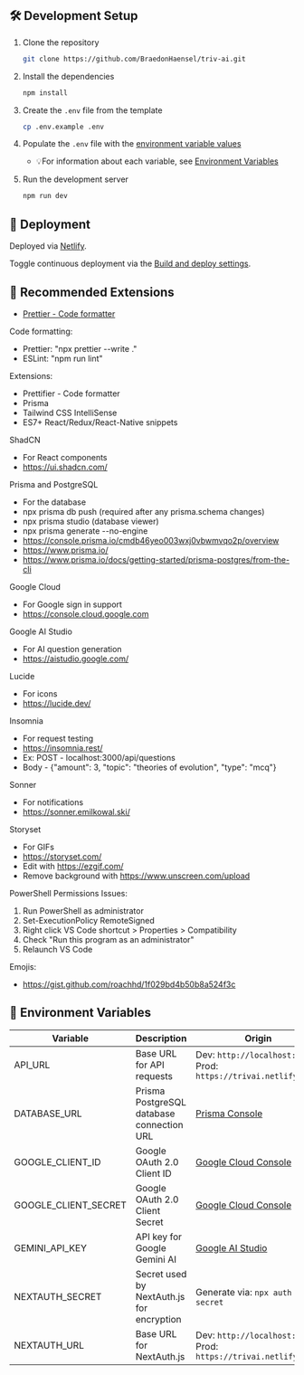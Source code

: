 ## 🛠️ Development Setup

1. Clone the repository

   ```bash
   git clone https://github.com/BraedonHaensel/triv-ai.git
   ```

2. Install the dependencies

   ```bash
   npm install
   ```

3. Create the `.env` file from the template

   ```bash
   cp .env.example .env
   ```

4. Populate the `.env` file with the [environment variable values](https://app.netlify.com/projects/trivai/configuration/env)
   - 💡For information about each variable, see [Environment Variables](#-environment-variables)

5. Run the development server

   ```bash
   npm run dev
   ```

## 🚀 Deployment

Deployed via [Netlify](https://www.netlify.com/blog/2020/11/30/how-to-deploy-next.js-sites-to-netlify/).

Toggle continuous deployment via the [Build and deploy settings](https://app.netlify.com/projects/trivai/configuration/deploys#continuous-deployment).

## 🧩 Recommended Extensions

- [Prettier - Code formatter](https://marketplace.visualstudio.com/items?itemName=esbenp.prettier-vscode)

Code formatting:

- Prettier: "npx prettier --write ."
- ESLint: "npm run lint"

Extensions:

- Prettifier - Code formatter
- Prisma
- Tailwind CSS IntelliSense
- ES7+ React/Redux/React-Native snippets

ShadCN

- For React components
- https://ui.shadcn.com/

Prisma and PostgreSQL

- For the database
- npx prisma db push (required after any prisma.schema changes)
- npx prisma studio (database viewer)
- npx prisma generate --no-engine
- https://console.prisma.io/cmdb46yeo003wxj0vbwmvqo2p/overview
- https://www.prisma.io/
- https://www.prisma.io/docs/getting-started/prisma-postgres/from-the-cli

Google Cloud

- For Google sign in support
- https://console.cloud.google.com

Google AI Studio

- For AI question generation
- https://aistudio.google.com/

Lucide

- For icons
- https://lucide.dev/

Insomnia

- For request testing
- https://insomnia.rest/
- Ex: POST - localhost:3000/api/questions
- Body - {"amount": 3, "topic": "theories of evolution", "type": "mcq"}

Sonner

- For notifications
- https://sonner.emilkowal.ski/

Storyset

- For GIFs
- https://storyset.com/
- Edit with https://ezgif.com/
- Remove background with https://www.unscreen.com/upload

PowerShell Permissions Issues:

1. Run PowerShell as administrator
2. Set-ExecutionPolicy RemoteSigned
3. Right click VS Code shortcut > Properties > Compatibility
4. Check "Run this program as an administrator"
5. Relaunch VS Code

Emojis:

- https://gist.github.com/roachhd/1f029bd4b50b8a524f3c

## 🌱 Environment Variables

| Variable             | Description                               | Origin                                                                 |
| -------------------- | ----------------------------------------- | ---------------------------------------------------------------------- |
| API_URL              | Base URL for API requests                 | Dev: `http://localhost:3000/` <br> Prod: `https://trivai.netlify.app/` |
| DATABASE_URL         | Prisma PostgreSQL database connection URL | [Prisma Console](https://console.prisma.io/)                           |
| GOOGLE_CLIENT_ID     | Google OAuth 2.0 Client ID                | [Google Cloud Console](https://console.cloud.google.com/)              |
| GOOGLE_CLIENT_SECRET | Google OAuth 2.0 Client Secret            | [Google Cloud Console](https://console.cloud.google.com/)              |
| GEMINI_API_KEY       | API key for Google Gemini AI              | [Google AI Studio](https://aistudio.google.com/)                       |
| NEXTAUTH_SECRET      | Secret used by NextAuth.js for encryption | Generate via: `npx auth secret`                                        |
| NEXTAUTH_URL         | Base URL for NextAuth.js                  | Dev: `http://localhost:3000/` <br> Prod: `https://trivai.netlify.app/` |

